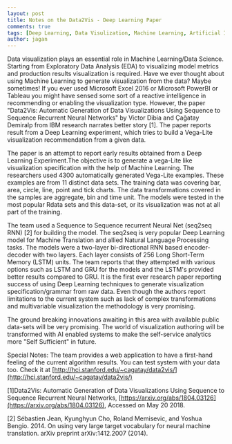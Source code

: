 ```yaml
---
layout: post
title: Notes on the Data2Vis - Deep Learning Paper
comments: true
tags: [Deep Learning, Data Visulization, Machine Learning, Artificial Intelligence]
author: jagan
---
```


Data visualization plays an essential role in Machine Learning/Data Science. Starting from Exploratory Data Analysis (EDA) to visualizing model metrics and production results visualization is required. Have we ever thought about using Machine Learning to generate visualization from the data? Maybe sometimes! If you ever used Microsoft Excel 2016 or Microsoft PowerBI or Tableau you might have sensed some sort of a reactive intelligence in recommending or enabling the visualization type. However, the paper "Data2Vis: Automatic Generation of Data Visualizations Using Sequence to Sequence Recurrent Neural Networks" by Victor Dibia and Çağatay Demiralp from IBM research narrates better story [1]. The paper reports result from a Deep Learning experiment, which tries to build a Vega-Lite visualization recommendation from a given data. 

The paper is an attempt to report early results obtained from a Deep Learning Experiment.The objective is to generate a vega-Lite like visualization specification with the help of Machine Learning. The researchers used 4300 automatically generated Vega-Lite examples. These examples are from 11 distinct data sets. The training data was covering bar, area, circle, line, point and tick charts. The data transformations covered in the samples are aggregate, bin and time unit. The models were tested in the most popular Rdata sets and this data-set, or its visualization was not at all part of the training. 

The team used a Sequence to Sequence recurrent Neural Net (seq2seq RNN) [2] for building the model. The seq2seq is very popular Deep Learning model for Machine Translation and allied Natural Language Processing tasks. The models were a two-layer bi-directional RNN based encoder-decoder with two layers. Each layer consists of 256 Long Short-Term Memory (LSTM) units. The team reports that they attempted with various options such as LSTM and GRU for the models and the LSTM's provided better results compared to GRU. It is the first ever research paper reporting success of using Deep Learning techniques to generate visualization specification/grammar from raw data. Even though the authors report limitations to the current system such as lack of complex transformations and multivariable visualization the methodology is very promising. 

The ground breaking innovations awaiting in this area with available public data-sets will be very promising. The world of visualization authoring will be transformed with AI enabled systems to make the self-service analytics more "Self Sufficient" in future.

Special Notes:
The team provides a web application to have a first-hand feeling of the current algorithm results. You can test system with your data too. Check it at [http://hci.stanford.edu/~cagatay/data2vis/](http://hci.stanford.edu/~cagatay/data2vis/) 


[1]Data2Vis: Automatic Generation of Data Visualizations Using Sequence to Sequence Recurrent Neural Networks, [https://arxiv.org/abs/1804.03126](https://arxiv.org/abs/1804.03126), Accessed on May 20 2018.

[2] Sébastien Jean, Kyunghyun Cho, Roland Memisevic, and Yoshua Bengio. 2014. On using very large target vocabulary for neural machine translation. arXiv preprint arXiv:1412.2007 (2014).

